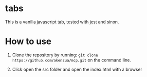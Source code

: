 # tabs

This is a vanilla javascript tab, tested with jest and sinon.

# How to use

1. Clone the repository by running:
`git clone https://github.com/akenzua/mcp.git` 
on the command line. 

2. Click open the src folder and open the index.html with a browser
